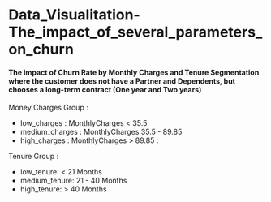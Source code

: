 # Data_Visualitation-The_impact_of_several_parameters_on_churn


#### The impact of Churn Rate by Monthly Charges and Tenure Segmentation where the customer does not have a Partner and Dependents, but chooses a long-term contract (One year and Two years)

Money Charges Group :

- low_charges : MonthlyCharges < 35.5
- medium_charges : MonthlyCharges 35.5 - 89.85
- high_charges : MonthlyCharges > 89.85 :

Tenure Group :

- low_tenure: < 21 Months
- medium_tenure: 21 - 40 Months
- high_tenure: > 40 Months
